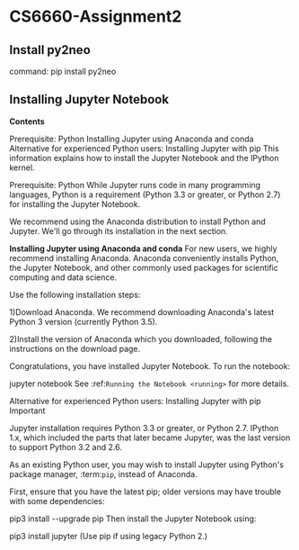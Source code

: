 # CS6660-Assignment2
## Install py2neo 
command:  pip install py2neo

## Installing Jupyter Notebook
**Contents**

Prerequisite: Python
Installing Jupyter using Anaconda and conda
Alternative for experienced Python users: Installing Jupyter with pip
This information explains how to install the Jupyter Notebook and the IPython kernel.

Prerequisite: Python
While Jupyter runs code in many programming languages, Python is a requirement (Python 3.3 or greater, or Python 2.7) for installing the Jupyter Notebook.

We recommend using the Anaconda distribution to install Python and Jupyter. We'll go through its installation in the next section.

**Installing Jupyter using Anaconda and conda**
For new users, we highly recommend installing Anaconda. Anaconda conveniently installs Python, the Jupyter Notebook, and other commonly used packages for scientific computing and data science.

Use the following installation steps:

1)Download Anaconda. We recommend downloading Anaconda's latest Python 3 version (currently Python 3.5).

2)Install the version of Anaconda which you downloaded, following the instructions on the download page.

Congratulations, you have installed Jupyter Notebook. To run the notebook:

jupyter notebook
See :ref:`Running the Notebook <running>` for more details.

Alternative for experienced Python users: Installing Jupyter with pip
Important

Jupyter installation requires Python 3.3 or greater, or Python 2.7. IPython 1.x, which included the parts that later became Jupyter, was the last version to support Python 3.2 and 2.6.

As an existing Python user, you may wish to install Jupyter using Python's package manager, :term:`pip`, instead of Anaconda.

First, ensure that you have the latest pip; older versions may have trouble with some dependencies:

pip3 install --upgrade pip
Then install the Jupyter Notebook using:

pip3 install jupyter
(Use pip if using legacy Python 2.)
